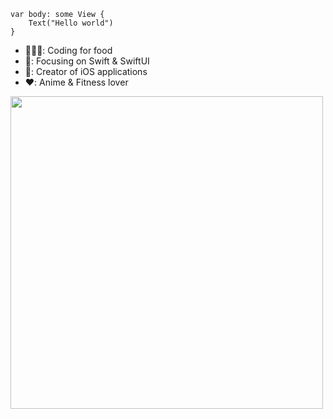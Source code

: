 ```
var body: some View { 
    Text("Hello world")
}
```

- 👨🏻‍💻: Coding for food
- 🎯: Focusing on Swift & SwiftUI
- 📱: Creator of iOS applications
- ❤️: Anime & Fitness lover

<img width=500 align="left" src="https://github-readme-stats.vercel.app/api?username=Mas0nSun&text_color=1E1E1E&bg_color=ffffff&hide_title=true"/>
